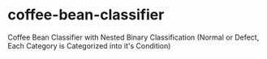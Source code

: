 # coffee-bean-classifier
Coffee Bean Classifier with Nested Binary Classification (Normal or Defect, Each Category is Categorized into it's Condition)
